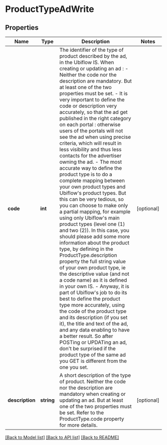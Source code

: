# ProductTypeAdWrite

## Properties
Name | Type | Description | Notes
------------ | ------------- | ------------- | -------------
**code** | **int** | The identifier of the type of product described by the ad, in the Ubiflow IS.  When creating or updating an ad :  - Neither the code nor the description are mandatory.   But at least one of the two properties must be set.  - It is very important to define the code or description very accurately,   so that the ad get published in the right category on each portal :   otherwise users of the portals will not see the ad when using precise criteria,   which will result in less visibility and thus less contacts for the advertiser owning the ad.  - The most accurate way to define the product type is to do a complete mapping   between your own product types and Ubiflow&#x27;s product types.   But this can be very tedious, so you can choose to make only a partial mapping,   for example using only Ubiflow&#x27;s main product types (level one (1) and two (2)).   In this case, you should please add some more information about the product type,   by defining in the ProductType.description property the full string value of your own product type,   ie the descriptive value (and not a code name) as it is defined in your own IS.  - Anyway, it is part of Ubiflow&#x27;s job to do its best to define the product type   more accurately, using the code of the product type and its description (if you set it),   the title and text of the ad, and any data enabling to have a better result.   So after POSTing or UPDATing an ad, don&#x27;t be surprised   if the product type of the same ad you GET is different from the one you set. | [optional] 
**description** | **string** | A short description of the type of product.  Neither the code nor the description are mandatory when creating or updating an ad. But at least one of the two properties must be set.  Refer to the ProductType.code property for more details. | [optional] 

[[Back to Model list]](../../README.md#documentation-for-models) [[Back to API list]](../../README.md#documentation-for-api-endpoints) [[Back to README]](../../README.md)

